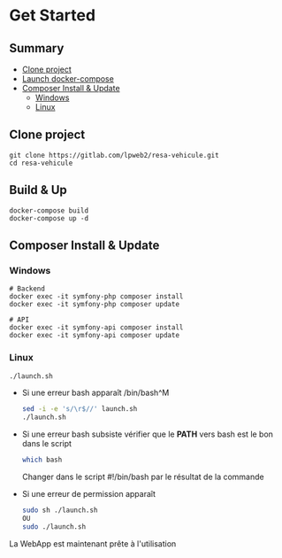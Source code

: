 # **Get Started**

## **Summary** 
- [Clone project](#clone-project) 
- [Launch docker-compose](#build--up)
- [Composer Install & Update](#composer-install--update)
    - [Windows](#windows)
    - [Linux](#linux)

## **Clone project**
```
git clone https://gitlab.com/lpweb2/resa-vehicule.git
cd resa-vehicule
```
## **Build & Up**
```docker
docker-compose build
docker-compose up -d
```

## **Composer Install & Update**

### Windows
```docker
# Backend
docker exec -it symfony-php composer install
docker exec -it symfony-php composer update

# API
docker exec -it symfony-api composer install
docker exec -it symfony-api composer update
```
### Linux
```bash
./launch.sh
```
- Si une erreur bash apparaît /bin/bash^M 
    ```bash
    sed -i -e 's/\r$//' launch.sh
    ./launch.sh
    ```
- Si une erreur bash subsiste vérifier que le **PATH** vers bash est le bon dans le script 
    ```bash
    which bash
    ```
    Changer dans le script #!/bin/bash par le résultat de la commande

- Si une erreur de permission apparaît 
    ```bash
    sudo sh ./launch.sh
    OU
    sudo ./launch.sh
    ```

La WebApp est maintenant prête à l'utilisation





